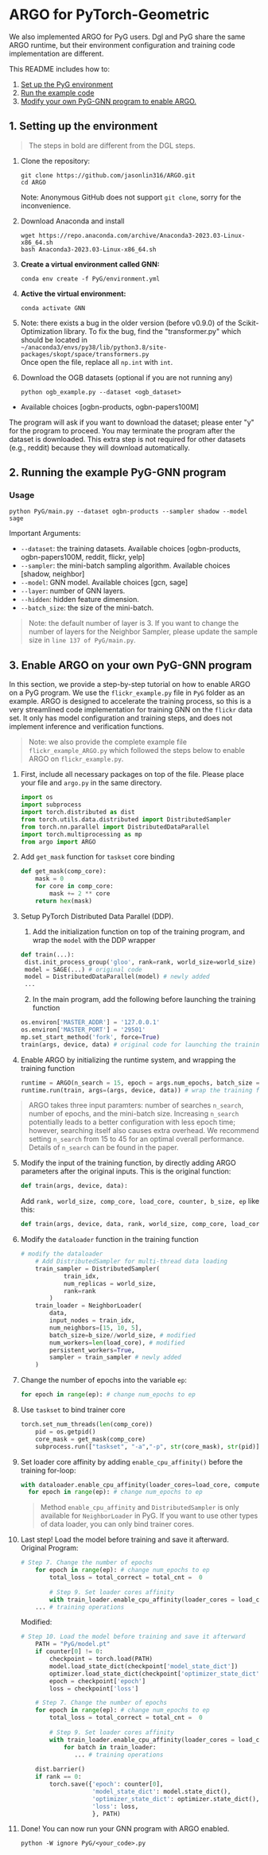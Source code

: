 # ARGO for PyTorch-Geometric

We also implemented ARGO for PyG users. Dgl and PyG share the same ARGO runtime, but their environment configuration and training code implementation are different.

This README includes how to:

1. [Set up the PyG environment](#1-setting-up-the-environment)
2. [Run the example code](#2-running-the-example-PyG-GNN-program)
3. [Modify your own PyG-GNN program to enable ARGO.](#3-enable-ARGO-on-your-own-PyG-GNN-program)

## 1. Setting up the environment

> The steps in bold are different from the DGL steps.

1. Clone the repository:

   ```shell
   git clone https://github.com/jasonlin316/ARGO.git
   cd ARGO
   ```

   Note: Anonymous GitHub does not support ```git clone```, sorry for the inconvenience. 

2. Download Anaconda and install

   ```shell
   wget https://repo.anaconda.com/archive/Anaconda3-2023.03-Linux-x86_64.sh
   bash Anaconda3-2023.03-Linux-x86_64.sh
   ```

3. **Create a virtual environment called GNN:**

   ```shell
   conda env create -f PyG/environment.yml
   ```

4. **Active the virtual environment:**

   ```shell
   conda activate GNN
   ```

5. Note: there exists a bug in the older version (before v0.9.0) of the Scikit-Optimization library. 
   To fix the bug, find the "transformer.py" which should be located in  
   ```~/anaconda3/envs/py38/lib/python3.8/site-packages/skopt/space/transformers.py```  
   Once open the file, replace all ```np.int``` with ```int```.

6. Download the OGB datasets (optional if you are not running any)

   ```shell
   python ogb_example.py --dataset <ogb_dataset>
   ```

- Available choices [ogbn-products, ogbn-papers100M]  

The program will ask if you want to download the dataset; please enter "y" for the program to proceed. You may terminate the program after the dataset is downloaded.
This extra step is not required for other datasets (e.g., reddit) because they will download automatically. 

## 2. Running the example PyG-GNN program

### Usage

  ```shell
python PyG/main.py --dataset ogbn-products --sampler shadow --model sage
  ```

  Important Arguments: 

  - `--dataset`: the training datasets. Available choices [ogbn-products, ogbn-papers100M, reddit, flickr, yelp]
  - `--sampler`: the mini-batch sampling algorithm. Available choices [shadow, neighbor]
  - `--model`: GNN model. Available choices [gcn, sage]
  - `--layer`: number of GNN layers.
  - `--hidden`: hidden feature dimension.
  - `--batch_size`: the size of the mini-batch.

>  Note: the default number of layer is 3. If you want to change the number of layers for the Neighbor Sampler, please update the sample size in ```line 137 of PyG/main.py```.



## 3. Enable ARGO on your own PyG-GNN program

In this section, we provide a step-by-step tutorial on how to enable ARGO on a PyG program. We use the ```flickr_example.py``` file in `PyG` folder as an example.  ARGO is designed to accelerate the training process, so this is a very streamlined code implementation for training GNN on the `flickr` data set. It only has model configuration and training steps, and does not implement inference and verification functions.

>  Note: we also provide the complete example file ```flickr_example_ARGO.py``` which followed the steps below to enable ARGO on ```flickr_example.py```.

1. First, include all necessary packages on top of the file. Please place your file and ```argo.py``` in the same directory.

   ```python
   import os
   import subprocess
   import torch.distributed as dist
   from torch.utils.data.distributed import DistributedSampler
   from torch.nn.parallel import DistributedDataParallel
   import torch.multiprocessing as mp
   from argo import ARGO
   ```

2.  Add `get_mask` function for `taskset` core binding

      ```python
      def get_mask(comp_core):
          mask = 0
          for core in comp_core:
              mask += 2 ** core
          return hex(mask)
      ```

3. Setup PyTorch Distributed Data Parallel (DDP). 

   1. Add the initialization function on top of the training program, and wrap the ```model``` with the DDP wrapper

    ```python
   def train(...):
     dist.init_process_group('gloo', rank=rank, world_size=world_size) # newly added
     model = SAGE(...) # original code
     model = DistributedDataParallel(model) # newly added
     ...
    ```

   2. In the main program, add the following before launching the training function

    ```python
   os.environ['MASTER_ADDR'] = '127.0.0.1'
   os.environ['MASTER_PORT'] = '29501'
   mp.set_start_method('fork', force=True)
   train(args, device, data) # original code for launching the training function
    ```

4. Enable ARGO by initializing the runtime system, and wrapping the training function

   ```python
   runtime = ARGO(n_search = 15, epoch = args.num_epochs, batch_size = args.batch_size) #initialization
   runtime.run(train, args=(args, device, data)) # wrap the training function
   ```

>  ARGO takes three input paramters: number of searches ```n_search```, number of epochs, and the mini-batch size. Increasing ```n_search``` potentially leads to a better configuration with less epoch time; however, searching itself also causes extra overhead. We recommend setting ```n_search``` from 15 to 45 for an optimal overall performance. Details of ```n_search``` can be found in the paper.

5. Modify the input of the training function, by directly adding ARGO parameters after the original inputs.
   This is the original function:

   ```python
   def train(args, device, data):
   ```

   Add ```rank, world_size, comp_core, load_core, counter, b_size, ep``` like this:

   ```python
   def train(args, device, data, rank, world_size, comp_core, load_core, counter, b_size, ep):
   ```

6. Modify the ```dataloader``` function in the training function

   ```python
   # modify the dataloader
       # Add DistributedSampler for multi-thread data loading
       train_sampler = DistributedSampler(
               train_idx,
               num_replicas = world_size,
               rank=rank
           ) 
       train_loader = NeighborLoader(
           data,
           input_nodes = train_idx,
           num_neighbors=[15, 10, 5],
           batch_size=b_size//world_size, # modified
           num_workers=len(load_core), # modified
           persistent_workers=True,
           sampler = train_sampler # newly added
       )
   ```

7. Change the number of epochs into the variable ```ep```: 

   ```python
   for epoch in range(ep): # change num_epochs to ep
   ```

   

8. Use `taskset` to bind trainer core

   ```python
   torch.set_num_threads(len(comp_core))
       pid = os.getpid()
       core_mask = get_mask(comp_core)
       subprocess.run(["taskset", "-a","-p", str(core_mask), str(pid)])
   ```

9. Set loader core affinity by adding ```enable_cpu_affinity()``` before the training for-loop:

   ```python
   with dataloader.enable_cpu_affinity(loader_cores=load_core, compute_cores=comp_core): 
     for epoch in range(ep): # change num_epochs to ep
   ```

   > Method `enable_cpu_affinity`  and `DistributedSampler` is only available for `NeighborLoader` in PyG. If you want to use other types of data loader, you can only bind trainer cores.  

10. Last step! Load the model before training and save it afterward.  
    Original Program:

    ```python
    # Step 7. Change the number of epochs
        for epoch in range(ep): # change num_epochs to ep
            total_loss = total_correct = total_cnt =  0
            
            # Step 9. Set loader cores affinity
            with train_loader.enable_cpu_affinity(loader_cores = load_core): # set loader cores
        ... # training operations
    ```

    Modified:

    ```python
    # Step 10. Load the model before training and save it afterward
        PATH = "PyG/model.pt"
        if counter[0] != 0:
            checkpoint = torch.load(PATH)
            model.load_state_dict(checkpoint['model_state_dict'])
            optimizer.load_state_dict(checkpoint['optimizer_state_dict'])
            epoch = checkpoint['epoch']
            loss = checkpoint['loss']
    
        # Step 7. Change the number of epochs
        for epoch in range(ep): # change num_epochs to ep
            total_loss = total_correct = total_cnt =  0
            
            # Step 9. Set loader cores affinity
            with train_loader.enable_cpu_affinity(loader_cores = load_core): # set loader cores
                for batch in train_loader:
                   ... # training operations
                
        dist.barrier()
        if rank == 0:
            torch.save({'epoch': counter[0],
                        'model_state_dict': model.state_dict(),
                        'optimizer_state_dict': optimizer.state_dict(),
                        'loss': loss,
                        }, PATH)
    
    ```

11. Done! You can now run your GNN program with ARGO enabled.

      ```shell
    python -W ignore PyG/<your_code>.py
      ```
